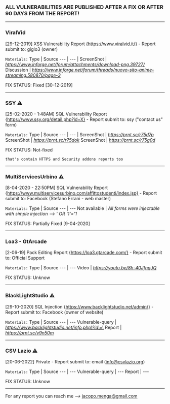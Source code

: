 ### ALL VULNERABILITIES ARE PUBLISHED AFTER A FIX OR AFTER 90 DAYS FROM THE REPORT!

-----------
### ViralVid
[29-12-2019] XSS Vulnerability Report {https://www.viralvid.it/} - Report submit to: giglo3 (owner)


`Materials:`
Type | Source
--- | --- |
ScreenShot | *https://www.inforge.net/forum/attachments/download-png.39727/*
Discussion | *https://www.inforge.net/forum/threads/nuovo-sito-anime-streaming.580870/page-3*


FIX STATUS: Fixed [30-12-2019]

-----------
### SSY ⚠

[25-02-2020 - 1:48AM] SQL Vulnerability Report {https://www.ssy.org/detail.php?id=X} - Report submit to: ssy ("contact us" form) 


`Materials:`
Type | Source
--- | --- |
   ScreenShot | *https://prnt.sc/r75d7p*
   ScreenShot | *https://prnt.sc/r75dok*
   ScreenShot | *https://prnt.sc/r75g0d*


FIX STATUS: Not-fixed 


`that's contain HTTPS and Security addons reports too`

-----------
### MultiServicesUrbino ⚠

[8-04-2020 - 22:50PM] SQL Vulnerability Report {https://www.multiservicesurbino.com/affittostudenti/index.jsp} - Report submit to: Facebook (Stefano Errani - web master)

`Materials:`
Type | Source
--- | --- 
Not available | *All forms were injectable with simple injection --> ' OR '1'='1*
   
   
FIX STATUS: Partially Fixed [9-04-2020] 

-----------
### Loa3 - GtArcade

[2-06-19] Pack Editing Report {https://loa3.gtarcade.com/} - Report submit to: Official Support

`Materials:`
Type | Source
--- | --- 
Video | *https://youtu.be/8h-40JfnqJQ*


FIX STATUS: Unknow 

-----------
### BlackLightStudio ⚠

[29-10-2020] SQL Injection {https://www.backlightstudio.net/admin/} - Report submit to: Facebook (owner of website)

`Materials:`
Type | Source
--- | --- 
Vulnerable-query | *https://www.backlightstudio.net/info.php\?id\=\*
Report | *https://prnt.sc/v9n50m*

-----------
### CSV Lazio ⚠

[20-06-2022] Private - Report submit to: email (info@csvlazio.org)

`Materials:`
Type | Source
--- | --- 
Vulnerable-query | *---*
Report | *---*


FIX STATUS: Unknow

-----------

For any report you can reach me --> jacopo.menga@gmail.com
